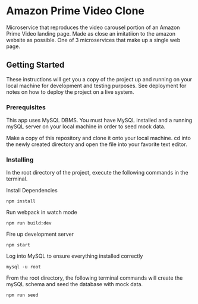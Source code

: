 # Amazon Prime Video Clone

Microservice that reproduces the video carousel portion of an Amazon Prime Video landing page.  Made as close an imitatiion to the amazon website as possible.  One of 3 microservices that make up a single web page.  

## Getting Started

These instructions will get you a copy of the project up and running on your local machine for development and testing purposes. See deployment for notes on how to deploy the project on a live system.

### Prerequisites

This app uses MySQL DBMS.  You must have MySQL installed and a running mySQL server on your local machine in order to seed mock data.    


Make a copy of this repository and clone it onto your local machine.
cd into the newly created directory and open the file into your favorite text editor.


### Installing

In the root directory of the project, execute the following commands in the terminal.

Install Dependencies

```
npm install
```

Run webpack in watch mode

```
npm run build:dev
```
Fire up development server

```
npm start
```

Log into MySQL to ensure everything installed correctly

```
mysql -u root  
```

 From the root directory, the following terminal commands will create the mySQL schema and seed the database with mock data.  

```
npm run seed  
```




